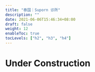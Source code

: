 ```yaml
---
title: "泰国｜Suporn 诊所"
description: ""
date: 2021-06-06T15:46:34+08:00
draft: false
weight: 12
enableToc: true
tocLevels: ["h2", "h3", "h4"]
---
```

# Under Construction